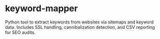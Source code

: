 # keyword-mapper
Python tool to extract keywords from websites via sitemaps and keyword data. Includes SSL handling, cannibalization detection, and CSV reporting for SEO audits.
